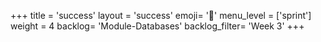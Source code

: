 +++
title = 'success'
layout = 'success'
emoji= '📝'
menu_level = ['sprint']
weight = 4
backlog= 'Module-Databases'
backlog_filter= 'Week 3'
+++


